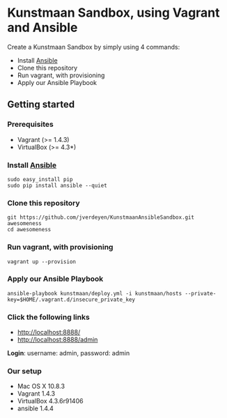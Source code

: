 Kunstmaan Sandbox, using Vagrant and Ansible
=============================

Create a Kunstmaan Sandbox by simply using 4 commands:

* Install [Ansible](http://docs.ansible.com)
* Clone this repository
* Run vagrant, with provisioning
* Apply our Ansible Playbook

## Getting started

### Prerequisites
* Vagrant (>= 1.4.3)
* VirtualBox (>= 4.3*)

### Install [Ansible](http://docs.ansible.com)

```
sudo easy_install pip
sudo pip install ansible --quiet
```

### Clone this repository
```
git https://github.com/jverdeyen/KunstmaanAnsibleSandbox.git awesomeness
cd awesomeness
```
### Run vagrant, with provisioning
```
vagrant up --provision
```

### Apply our Ansible Playbook
```
ansible-playbook kunstmaan/deploy.yml -i kunstmaan/hosts --private-key=$HOME/.vagrant.d/insecure_private_key
```

### Click the following links

* [http://localhost:8888/](http://localhost:8888/app_dev.php)
* [http://localhost:8888/admin](http://localhost:8888/admin/app_dev.php)

__Login__: username: admin, password: admin

### Our setup

* Mac OS X 10.8.3
* Vagrant 1.4.3
* VirtualBox 4.3.6r91406
* ansible 1.4.4

